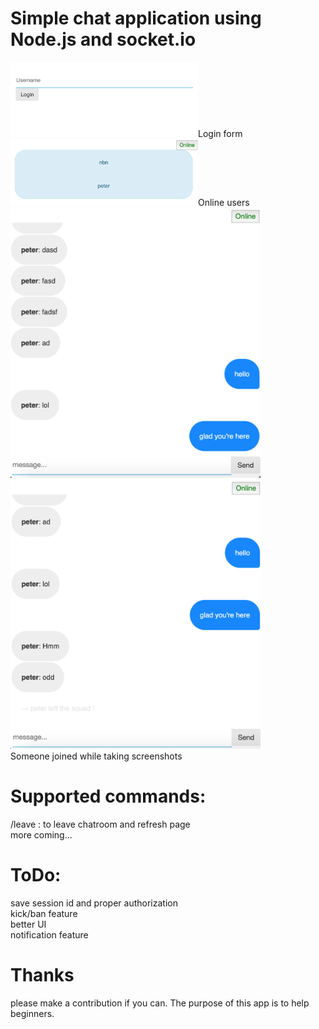 # Simple chat application using Node.js and socket.io
 <p float="left">
  <img src="screenshots/login.png" width="300" />Login form<img src="screenshots/online_users.png" width="300" />Online users <img src="screenshots/chat.png" width="400" /><img src="screenshots/awk_chat.png" width="400" /><br>Someone joined while taking screenshots
</p>

# Supported commands:
  /leave : to leave chatroom and refresh page <br>
    more coming...
    
# ToDo: 
  save session id and proper authorization <br>
  kick/ban feature <br>
  better UI <br>
  notification feature
  
  # Thanks
  please make a contribution if you can. The purpose of this app is to help beginners.
  
  
